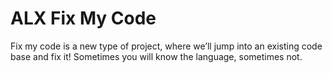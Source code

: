 # ALX Fix My Code
Fix my code is a new type of project, where we’ll jump into an existing code base and fix it!
Sometimes you will know the language, sometimes not.
